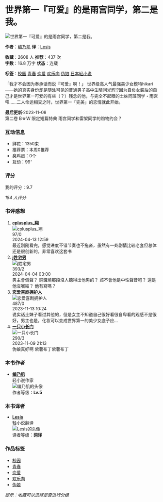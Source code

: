 # 世界第一『可爱』的是雨宫同学，第二是我。

![世界第一『可爱』的是雨宫同学，第二是我。](https://www.bilinovel.com/files/article/image/3/3844/3844s.jpg?1699164701)

**作者**：[编乃肌](https://www.bilinovel.com/authorarticle/编乃肌.html)  **译**：[Lesis](https://www.bilinovel.com/translatorarticle/Lesis.html)  

**收藏**：2608 人  **推荐**：437 次  
**字数**：16.8 万字  **状态**：连载  

**标签**：[校园](https://www.bilinovel.com/wenku/lastupdate_63_0_0_0_0_0_0_1_0.html) [青春](https://www.bilinovel.com/wenku/lastupdate_67_0_0_0_0_0_0_1_0.html) [恋爱](https://www.bilinovel.com/wenku/lastupdate_64_0_0_0_0_0_0_1_0.html) [欢乐向](https://www.bilinovel.com/wenku/lastupdate_222_0_0_0_0_0_0_1_0.html) [伪娘](https://www.bilinovel.com/wenku/lastupdate_201_0_0_0_0_0_0_1_0.html) [日本轻小说](https://www.bilinovel.com/wenku/lastupdate_0_0_0_1_0_0_0_1_0.html)

「我才不会因为奉承话而说『可爱』啊！」 世界级高人气最强美少女模特hikari——她的真实身份却是随处可见的普通男子高中生晴间光辉!?因为自负女装后的自己才是世界第一可爱的有些（？）残念的他，与完全不起眼的土妹同班同学・雨宫雫……二人命运相交之时，世界第一「完美」的恋情就此开始。

**最后更新**·2023-11-08  
第二卷 B☆W 限定短篇特典 雨宫同学和雷架同学的购物约会？

### 互动信息
- 鲜花：1350束
- 推荐票：本周0推荐
- 臭鸡蛋：0个
- 互动：99⁺

### 评分
我的评分：9.7  

_154 人评分_

### 书评感想
1. **[cplusplus_翔](https://www.bilinovel.com/reviewshow_112211_1.html)**  
   ![cplusplus_翔](https://www.bilinovel.com/images/noavatar.png)  
   97/0  
   2024-04-13 12:59  
   最近刚刚看完，感觉进度不错节奏也不拖沓，虽然有一处剧情比较老套但总体还是很创新的，非常喜欢这套书
2. **[j姓宅男](https://www.bilinovel.com/reviewshow_113736_1.html)**  
   ![j姓宅男](https://www.bilinovel.com/images/noavatar.png)  
   393/2  
   2024-04-04 03:00  
   男主會僞聲？ 銅鑼燒那段沒人聽得出他男的？ 該不會他是中性聲音吧？ 還是他沒喉結？ 他有寫嗎？
3. **[恋爱喜剧拥护人](https://www.bilinovel.com/reviewshow_104119_1.html)**  
   ![恋爱喜剧拥护人](https://www.bilinovel.com/images/noavatar.png)  
   487/0  
   2023-11-13 10:24  
   说实话土妹子看过其他的，但是女主不知道自己很好看很自卑看的观感不是很好，男主也是，化妆可以变成世界第一的美少女底子应...
4. **[一只小长门](https://www.bilinovel.com/reviewshow_103869_1.html)**  
   ![一只小长门](https://www.bilinovel.com/images/noavatar.png)  
   290/3  
   2023-11-09 21:13  
   伪娘真好啊 紫薯布丁紫薯布丁

### 本书作者
- **[编乃肌](https://www.bilinovel.com/authorarticle/编乃肌.html)**  
  轻小说作家  
  ![编乃肌的头像](/images/noauthor.jpg)  
  作者等级：__Lv.5__

### 本书译者
- **[Lesis](https://www.bilinovel.com/translatorarticle/Lesis.html)**  
  轻小说翻译  
  ![Lesis的头像](/images/notranslator.jpg)  
  译者等级：__网译__

### 作品标签
- [校园](https://www.bilinovel.com/wenku/lastupdate_63_0_0_0_0_0_0_1_0.html) 
- [青春](https://www.bilinovel.com/wenku/lastupdate_67_0_0_0_0_0_0_1_0.html) 
- [恋爱](https://www.bilinovel.com/wenku/lastupdate_64_0_0_0_0_0_0_1_0.html) 
- [欢乐向](https://www.bilinovel.com/wenku/lastupdate_222_0_0_0_0_0_0_1_0.html) 
- [伪娘](https://www.bilinovel.com/wenku/lastupdate_201_0_0_0_0_0_0_1_0.html) 

_提示：收藏可以选择是否进行分组_
<!-- tcd_original_link https://www.bilinovel.com/novel/3844.html -->
